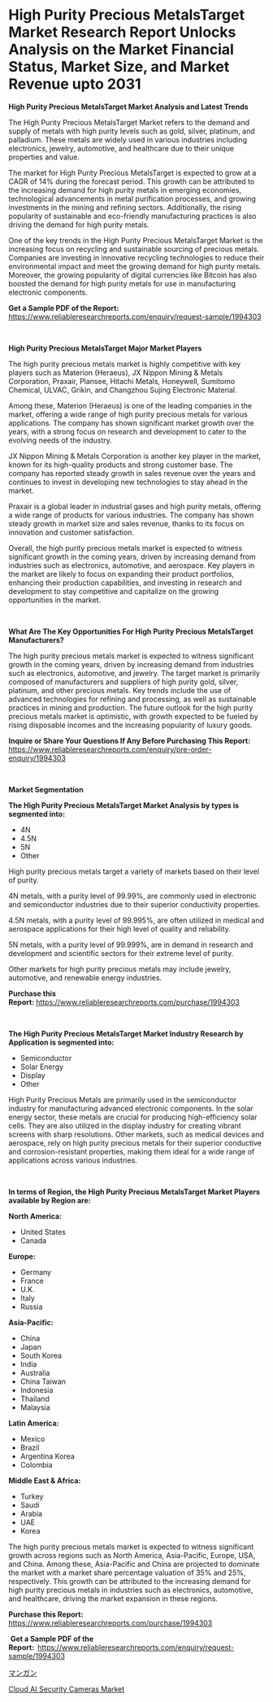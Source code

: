 <p><h1>High Purity Precious MetalsTarget Market Research Report Unlocks Analysis on the Market Financial Status, Market Size, and Market Revenue upto 2031</h1></p><p><strong>High Purity Precious MetalsTarget Market Analysis and Latest Trends</strong></p>
<p><p>The High Purity Precious MetalsTarget Market refers to the demand and supply of metals with high purity levels such as gold, silver, platinum, and palladium. These metals are widely used in various industries including electronics, jewelry, automotive, and healthcare due to their unique properties and value.</p><p>The market for High Purity Precious MetalsTarget is expected to grow at a CAGR of 14% during the forecast period. This growth can be attributed to the increasing demand for high purity metals in emerging economies, technological advancements in metal purification processes, and growing investments in the mining and refining sectors. Additionally, the rising popularity of sustainable and eco-friendly manufacturing practices is also driving the demand for high purity metals.</p><p>One of the key trends in the High Purity Precious MetalsTarget Market is the increasing focus on recycling and sustainable sourcing of precious metals. Companies are investing in innovative recycling technologies to reduce their environmental impact and meet the growing demand for high purity metals. Moreover, the growing popularity of digital currencies like Bitcoin has also boosted the demand for high purity metals for use in manufacturing electronic components.</p></p>
<p><strong>Get a Sample PDF of the Report:&nbsp;</strong> <a href="https://www.reliableresearchreports.com/enquiry/request-sample/1994303">https://www.reliableresearchreports.com/enquiry/request-sample/1994303</a></p>
<p>&nbsp;</p>
<p><strong>High Purity Precious MetalsTarget Major Market Players</strong></p>
<p><p>The high purity precious metals market is highly competitive with key players such as Materion (Heraeus), JX Nippon Mining & Metals Corporation, Praxair, Plansee, Hitachi Metals, Honeywell, Sumitomo Chemical, ULVAC, Grikin, and Changzhou Sujing Electronic Material. </p><p>Among these, Materion (Heraeus) is one of the leading companies in the market, offering a wide range of high purity precious metals for various applications. The company has shown significant market growth over the years, with a strong focus on research and development to cater to the evolving needs of the industry. </p><p>JX Nippon Mining & Metals Corporation is another key player in the market, known for its high-quality products and strong customer base. The company has reported steady growth in sales revenue over the years and continues to invest in developing new technologies to stay ahead in the market.</p><p>Praxair is a global leader in industrial gases and high purity metals, offering a wide range of products for various industries. The company has shown steady growth in market size and sales revenue, thanks to its focus on innovation and customer satisfaction.</p><p>Overall, the high purity precious metals market is expected to witness significant growth in the coming years, driven by increasing demand from industries such as electronics, automotive, and aerospace. Key players in the market are likely to focus on expanding their product portfolios, enhancing their production capabilities, and investing in research and development to stay competitive and capitalize on the growing opportunities in the market.</p></p>
<p>&nbsp;</p>
<p><strong>What Are The Key Opportunities For High Purity Precious MetalsTarget Manufacturers?</strong></p>
<p><p>The high purity precious metals market is expected to witness significant growth in the coming years, driven by increasing demand from industries such as electronics, automotive, and jewelry. The target market is primarily composed of manufacturers and suppliers of high purity gold, silver, platinum, and other precious metals. Key trends include the use of advanced technologies for refining and processing, as well as sustainable practices in mining and production. The future outlook for the high purity precious metals market is optimistic, with growth expected to be fueled by rising disposable incomes and the increasing popularity of luxury goods.</p></p>
<p><strong>Inquire or Share Your Questions If Any Before Purchasing This Report:</strong> <a href="https://www.reliableresearchreports.com/enquiry/pre-order-enquiry/1994303">https://www.reliableresearchreports.com/enquiry/pre-order-enquiry/1994303</a></p>
<p>&nbsp;</p>
<p><strong>Market Segmentation</strong></p>
<p><strong>The High Purity Precious MetalsTarget Market Analysis by types is segmented into:</strong></p>
<p><ul><li>4N</li><li>4.5N</li><li>5N</li><li>Other</li></ul></p>
<p><p>High purity precious metals target a variety of markets based on their level of purity. </p><p>4N metals, with a purity level of 99.99%, are commonly used in electronic and semiconductor industries due to their superior conductivity properties. </p><p>4.5N metals, with a purity level of 99.995%, are often utilized in medical and aerospace applications for their high level of quality and reliability. </p><p>5N metals, with a purity level of 99.999%, are in demand in research and development and scientific sectors for their extreme level of purity. </p><p>Other markets for high purity precious metals may include jewelry, automotive, and renewable energy industries.</p></p>
<p><strong>Purchase this Report:&nbsp;</strong><a href="https://www.reliableresearchreports.com/purchase/1994303">https://www.reliableresearchreports.com/purchase/1994303</a></p>
<p>&nbsp;</p>
<p><strong>The High Purity Precious MetalsTarget Market Industry Research by Application is segmented into:</strong></p>
<p><ul><li>Semiconductor</li><li>Solar Energy</li><li>Display</li><li>Other</li></ul></p>
<p><p>High Purity Precious Metals are primarily used in the semiconductor industry for manufacturing advanced electronic components. In the solar energy sector, these metals are crucial for producing high-efficiency solar cells. They are also utilized in the display industry for creating vibrant screens with sharp resolutions. Other markets, such as medical devices and aerospace, rely on high purity precious metals for their superior conductive and corrosion-resistant properties, making them ideal for a wide range of applications across various industries.</p></p>
<p>&nbsp;</p>
<p><strong>In terms of Region, the High Purity Precious MetalsTarget Market Players available by Region are:</strong></p>
<p>
    <p> <strong> North America: </strong>
        <ul>
            <li>United States</li>
            <li>Canada</li>
        </ul>
        </p> 
    <p> <strong> Europe: </strong>
        <ul>
            <li>Germany</li>
            <li>France</li>
            <li>U.K.</li>
            <li>Italy</li>
            <li>Russia</li>
        </ul>
        </p> 
    <p> <strong> Asia-Pacific: </strong>
        <ul>
            <li>China</li>
            <li>Japan</li>
            <li>South Korea</li>
            <li>India</li>
            <li>Australia</li>
            <li>China Taiwan</li>
            <li>Indonesia</li>
            <li>Thailand</li>
            <li>Malaysia</li>
        </ul>
        </p> 
    <p> <strong> Latin America: </strong>
        <ul>
            <li>Mexico</li>
            <li>Brazil</li>
            <li>Argentina Korea</li>
            <li>Colombia</li>
        </ul>
        </p> 
    <p> <strong> Middle East & Africa: </strong>
        <ul>
            <li>Turkey</li>
            <li>Saudi</li>
            <li>Arabia</li>
            <li>UAE</li>
            <li>Korea</li>
        </ul>
    </p>
    </p>
<p><p>The high purity precious metals market is expected to witness significant growth across regions such as North America, Asia-Pacific, Europe, USA, and China. Among these, Asia-Pacific and China are projected to dominate the market with a market share percentage valuation of 35% and 25%, respectively. This growth can be attributed to the increasing demand for high purity precious metals in industries such as electronics, automotive, and healthcare, driving the market expansion in these regions.</p></p>
<p><strong>Purchase this Report: </strong><a href="https://www.reliableresearchreports.com/purchase/1994303">https://www.reliableresearchreports.com/purchase/1994303</a></p>
<p>&nbsp;<strong>Get a Sample PDF of the Report:&nbsp;&nbsp;</strong><a href="https://www.reliableresearchreports.com/enquiry/request-sample/1994303">https://www.reliableresearchreports.com/enquiry/request-sample/1994303</a></p>
<p><strong></strong></p>
<p><p><a href="https://github.com/ksxzwxabcuynh011/Market-Research-Report-List-1/blob/main/183526914246.md">マンガン</a></p><p><a href="https://github.com/BryceTownsendr/Market-Research-Report-List-4/blob/main/cloud-ai-security-cameras-market.md">Cloud AI Security Cameras Market</a></p></p>